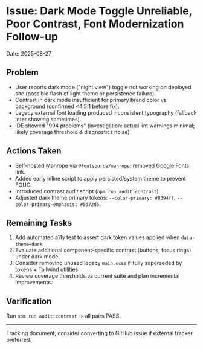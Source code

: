 # Issue: Dark Mode Toggle Unreliable, Poor Contrast, Font Modernization Follow-up

Date: 2025-08-27

## Problem

- User reports dark mode ("night view") toggle not working on deployed site (possible flash of light theme or persistence failure).
- Contrast in dark mode insufficient for primary brand color vs background (confirmed <4.5:1 before fix).
- Legacy external font loading produced inconsistent typography (fallback Inter showing sometimes).
- IDE showed "994 problems" (investigation: actual lint warnings minimal; likely coverage threshold & diagnostics noise).

## Actions Taken

- Self-hosted Manrope via `@fontsource/manrope`; removed Google Fonts link.
- Added early inline script to apply persisted/system theme to prevent FOUC.
- Introduced contrast audit script (`npm run audit:contrast`).
- Adjusted dark theme primary tokens: `--color-primary: #8094ff`, `--color-primary-emphasis: #5d72d6`.

## Remaining Tasks

1. Add automated a11y test to assert dark token values applied when `data-theme=dark`.
2. Evaluate additional component-specific contrast (buttons, focus rings) under dark mode.
3. Consider removing unused legacy `main.scss` if fully superseded by tokens + Tailwind utilities.
4. Review coverage thresholds vs current suite and plan incremental improvements.

## Verification

Run `npm run audit:contrast` → all pairs PASS.

---
Tracking document; consider converting to GitHub issue if external tracker preferred.
